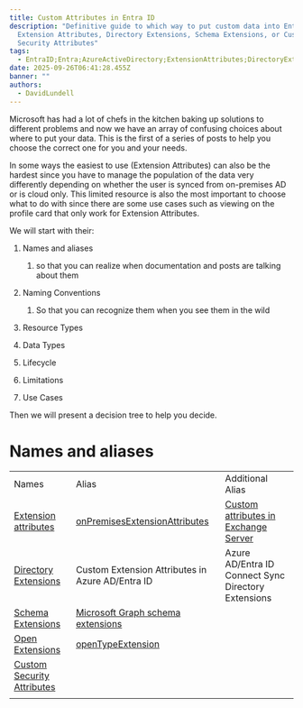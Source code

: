 ```yaml
---
title: Custom Attributes in Entra ID
description: "Definitive guide to which way to put custom data into Entra ID:
  Extension Attributes, Directory Extensions, Schema Extensions, or Custom
  Security Attributes"
tags:
  - EntraID;Entra;AzureActiveDirectory;ExtensionAttributes;DirectoryExtensions;SchemaExtensions;CustomSecurityAttributes;
date: 2025-09-26T06:41:28.455Z
banner: ""
authors:
  - DavidLundell
---
```

M﻿icrosoft has had a lot of chefs in the kitchen baking up solutions to different problems and now we have an array of confusing choices about where to put your data. This is the first of a series of posts to help you choose the correct one for you and your needs.

I﻿n some ways the easiest to use (Extension Attributes) can also be the hardest since you have to manage the population of the data very differently depending on whether the user is synced from on-premises AD or is cloud only. This limited resource is also the most important to choose what to do with since there are some use cases such as viewing on the profile card that only work for Extension Attributes.

W﻿e will start with their: 

1. Names and aliases 

   1. so that you can realize when documentation and posts are talking about them
2. N﻿aming Conventions

   1. So that you can recognize them when you see them in the wild 
3. R﻿esource Types
4. D﻿ata Types
5. L﻿ifecycle
6. L﻿imitations
7. U﻿se Cases

T﻿hen we will present a decision tree to help you decide.

# Names and aliases


|     |     |     |
| --- | --- | --- | 
| Names | Alias | Additional Alias |
| [Extension attributes](https://learn.microsoft.com/en-us/graph/extensibility-overview?tabs=http#extension-attributes) | [onPremisesExtensionAttributes](https://learn.microsoft.com/en-us/graph/api/resources/onpremisesextensionattributes?view=graph-rest-1.0) | [Custom attributes in Exchange Server](https://learn.microsoft.com/en-us/exchange/recipients/mailbox-custom-attributes) |
| [Directory Extensions](https://learn.microsoft.com/en-us/graph/extensibility-overview?tabs=http#directory-microsoft-entra-id-extensions) | Custom Extension Attributes in Azure AD/Entra ID | Azure AD/Entra ID Connect Sync Directory Extensions |
| [Schema Extensions](https://learn.microsoft.com/en-us/graph/extensibility-overview?tabs=http#schema-extensions) | [Microsoft Graph schema extensions](https://learn.microsoft.com/en-us/graph/api/resources/schemaextension) |     |
| [Open Extensions](https://learn.microsoft.com/en-us/graph/extensibility-overview?tabs=http#open-extensions) | [openTypeExtension](https://learn.microsoft.com/en-us/graph/api/resources/opentypeextension?view=graph-rest-1.0) |     |
| [Custom Security Attributes](https://learn.microsoft.com/en-us/entra/fundamentals/custom-security-attributes-overview) |     |     |
|     |     |     |


